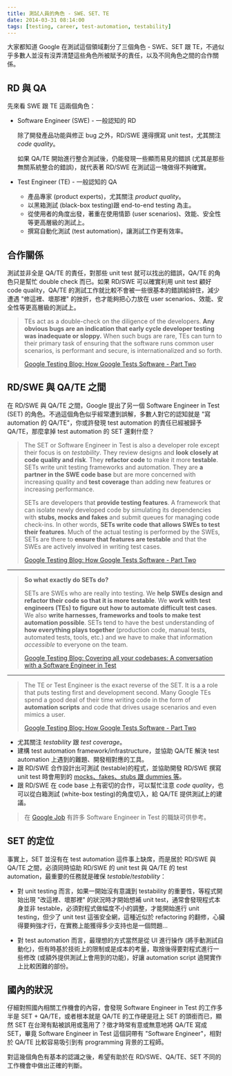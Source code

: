 ```yaml
---
title: 測試人員的角色 - SWE、SET、TE
date: 2014-03-31 08:14:00
tags: [testing, career, test-automation, testability]
---
```


大家都知道 Google 在測試這個領域劃分了三個角色 - SWE、SET 跟 TE，不過似乎多數人並沒有沒弄清楚這些角色所被賦予的責任，以及不同角色之間的合作關係。

<!-- more -->

## RD 與 QA

先來看 SWE 跟 TE 這兩個角色：

 *  Software Engineer (SWE) - 一般認知的 RD

    除了開發產品功能與修正 bug 之外，RD/SWE 還得撰寫 unit test，尤其關注 _code quality_。

    如果 QA/TE 開始進行整合測試後，仍能發現一些顯而易見的錯誤 (尤其是那些無關系統整合的錯誤)，就代表著 RD/SWE 在測試這一塊做得不夠確實。

 *  Test Engineer (TE) - 一般認知的 QA

    * 產品專家 (product experts)，尤其關注 _product quality_。
    * 以黑箱測試 (black-box testing)跟 end-to-end testing 為主。
    * 從使用者的角度出發，著重在使用情節 (user scenarios)、效能、安全性等更高層級的測試上。
    * 撰寫自動化測試 (test automation)，讓測試工作更有效率。

## 合作關係

測試並非全是 QA/TE 的責任，對那些 unit test 就可以找出的錯誤，QA/TE 的角色只是幫忙 double check 而已。如果 RD/SWE 可以確實利用 unit test 顧好 code quality，QA/TE 的測試工作就比較不會被一些很基本的錯誤給絆住，減少遭遇 "修這裡、壞那裡" 的挫折，也才能夠把心力放在 user scenarios、效能、安全性等更高層級的測試上。 

> TEs act as a double-check on the diligence of the developers. **Any obvious bugs are an indication that early cycle developer testing was inadequate or sloppy.** When such bugs are rare, TEs can turn to their primary task of ensuring that the software runs common user scenarios, is performant and secure, is internationalized and so forth.
>
> [Google Testing Blog: How Google Tests Software - Part Two](http://googletesting.blogspot.tw/2011/02/how-google-tests-software-part-two.html)

## RD/SWE 與 QA/TE 之間

在 RD/SWE 與 QA/TE 之間，Google 提出了另一個 Software Engineer in Test (SET) 的角色。不過這個角色似乎經常遭到誤解，多數人對它的認知就是 "寫 automation 的 QA/TE"，你或許發現 test automation 的責任已經被歸予 QA/TE，那麼拿掉 test automation 的 SET 還剩什麼？

> The SET or Software Engineer in Test is also a developer role except their focus is on _testability_. They review designs and **look closely at code quality and risk**. They **refactor code** to make it more **testable**. SETs write unit testing frameworks and automation. They are **a partner in the SWE code base** but are more concerned with increasing quality and **test coverage** than adding new features or increasing performance. 
>
> SETs are developers that **provide testing features**. A framework that can isolate newly developed code by simulating its dependencies with **stubs, mocks and fakes** and submit queues for managing code check-ins. In other words, **SETs write code that allows SWEs to test their features**. Much of the actual testing is performed by the SWEs, SETs are there to **ensure that features are testable** and that the SWEs are actively involved in writing test cases.
>
> [Google Testing Blog: How Google Tests Software - Part Two](http://googletesting.blogspot.tw/2011/02/how-google-tests-software-part-two.html)

---

> **So what exactly do SETs do?**
>
> SETs are SWEs who are really into testing. We **help SWEs design and refactor their code so that it is more testable**. We **work with test engineers (TEs) to figure out how to automate difficult test cases**. We also **write harnesses, frameworks and tools to make test automation possible**. SETs tend to have the best understanding of **how everything plays together** (production code, manual tests, automated tests, tools, etc.) and we have to make that information _accessible_ to everyone on the team.
>
> [Google Testing Blog: Covering all your codebases: A conversation with a Software Engineer in Test](http://googletesting.blogspot.tw/2012/08/covering-all-your-codebases.html)

---

> The TE or Test Engineer is the exact reverse of the SET. It is a a role that puts testing first and development second. Many Google TEs spend a good deal of their time writing code in the form of **automation scripts** and code that drives usage scenarios and even mimics a user.
>
> [Google Testing Blog: How Google Tests Software - Part Two](http://googletesting.blogspot.tw/2011/02/how-google-tests-software-part-two.html)

 * 尤其關注 _testability_ 跟 _test coverage_。
 * 建構 test automation framework/infrastructure，並協助 QA/TE 解決 test automation 上遇到的難題、開發相對應的工具。
 * 跟 RD/SWE 合作設計出可測試 (testable)的程式，並協助開發 RD/SWE 撰寫 unit test 時會用到的 [mocks、fakes、stubs 跟 dummies 等](http://xunitpatterns.com/Mocks,%20Fakes,%20Stubs%20and%20Dummies.html)。
 * 跟 RD/SWE 在 code base 上有密切的合作，可以幫忙注意 _code quality_，也可以從白箱測試 (white-box testing)的角度切入，給 QA/TE 提供測試上的建議。

> <i class="fa fa-lightbulb-o fa-3x"></i>
> 在 [Google Job](https://www.google.com/about/careers/search/#t=sq&q=j&j=software+engineer+in+test) 有許多 Software Engineer in Test 的職缺可供參考。

## SET 的定位

事實上，SET 並沒有在 test automation 這件事上缺席，而是居於 RD/SWE 與 QA/TE 之間，必須同時協助 RD/SWE 的 unit test 與 QA/TE 的 test automation，最重要的任務就是確保 _testable_/_testability_：

 * 對 unit testing 而言，如果一開始沒有意識到 testability 的重要性，等程式開始出現 "改這裡、壞那裡" 的狀況時才開始想補 unit test，通常會發現程式本身並非 testable，必須對程式做幅度不小的調整，才能開始進行 unit testing，但少了 unit test 這張安全網，這種近似於 refactoring 的翻修，心臟得要夠強才行，在實務上能獲得多少支持也是一個問題...

 * 對 test automation 而言，最理想的方式當然是從 UI 進行操作 (將手動測試自動化)，但有時基於技術上的限制或是成本的考量，取捨後得要對程式進行一些修改 (或額外提供測試上會用到的功能)，好讓 automation script 遶開實作上比較困難的部份。

## 國內的狀況

仔細對照國內相關工作機會的內容，會發現 Software Engineer in Test 的工作多半是 SET + QA/TE，或者根本就是 QA/TE 的工作硬是冠上 SET 的頭銜而已，顯然 SET 在台灣有點被誤用或濫用了？徵才時常有意或無意地將 QA/TE 寫成 SET，畢竟 Software Engineer in Test 這個詞帶有 "Software Engineer"，相對於 QA/TE 比較容易吸引到有 programming 背景的工程師。

對這幾個角色有基本的認識之後，希望有助於在 RD/SWE、QA/TE、SET 不同的工作機會中做出正確的判斷。

